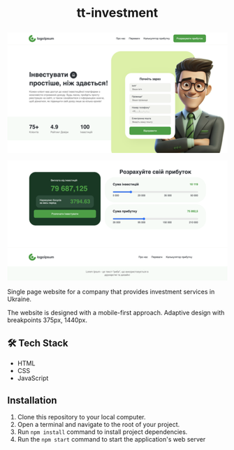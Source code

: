 # <p align="center">tt-investment</p>

![image](https://github.com/DianaKryzhanivska/tt-investment/blob/main/hero.png)

![image](https://github.com/DianaKryzhanivska/tt-investment/blob/main/income.png)

Single page website for a company that provides investment services in Ukraine.

The website is designed with a mobile-first approach. Adaptive design with
breakpoints 375px, 1440px.

## 🛠️ Tech Stack

- HTML
- CSS
- JavaScript

## Installation

1. Clone this repository to your local computer.
2. Open a terminal and navigate to the root of your project.
3. Run `npm install` command to install project dependencies.
4. Run the `npm start` command to start the application's web server
